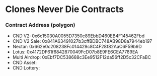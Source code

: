 # Clones Never Die Contracts

### Contract Address (polygon)
- CND V2: 0x6c15030A0055D7350c89EbbD460EB4F145462Fbd
- CND V2 Sale: 0x841A63491027b3cffBDBC748AB98D8a7944eb197
- Nectar: 0x662e0c208238Fc014429c8C4F28f82AaC6F59b9D
- Lotus: 0x4172DF61f6842870049FcD07b8E9FE6CEA7789EA
- Multi Airdrop: 0xEbf7DC538688c3Ee9512F12da56ff2D5c32CFaBC
- CND Asset:
- CND Lottery: